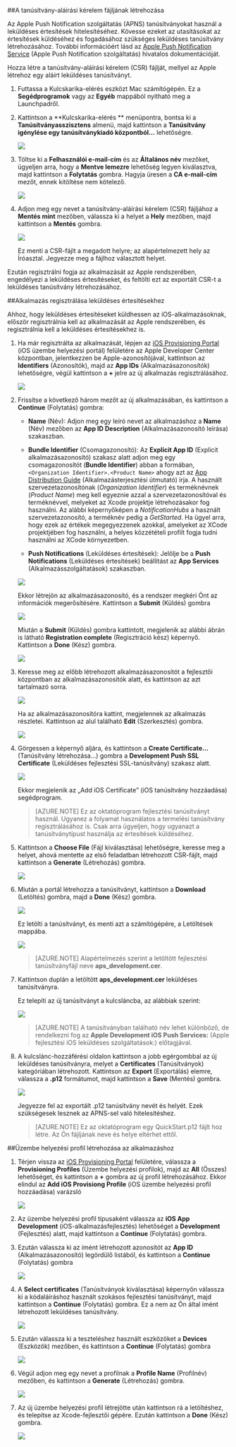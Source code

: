 

##A tanúsítvány-aláírási kérelem fájljának létrehozása

Az Apple Push Notification szolgáltatás (APNS) tanúsítványokat használ a leküldéses értesítések hitelesítéséhez. Kövesse ezeket az utasításokat az értesítések küldéséhez és fogadásához szükséges leküldéses tanúsítvány létrehozásához. További információért lásd az [Apple Push Notification Service](http://go.microsoft.com/fwlink/p/?LinkId=272584) (Apple Push Notification szolgáltatás) hivatalos dokumentációját.

Hozza létre a tanúsítvány-aláírási kérelem (CSR) fájlját, mellyel az Apple létrehoz egy aláírt leküldéses tanúsítványt.

1. Futtassa a Kulcskarika-elérés eszközt Mac számítógépén. Ez a **Segédprogramok** vagy az **Egyéb** mappából nyitható meg a Launchpadről.

2. Kattintson a **Kulcskarika-elérés ** menüpontra, bontsa ki a **Tanúsítványasszisztens** almenü, majd kattintson a **Tanúsítvány igénylése egy tanúsítványkiadó központból...** lehetőségre.

    ![](./media/notification-hubs-enable-apple-push-notifications/notification-hubs-request-cert-from-ca.png)

3. Töltse ki a **Felhasználói e-mail-cím** és az **Általános név** mezőket, ügyeljen arra, hogy a **Mentve lemezre** lehetőség legyen kiválasztva, majd kattintson a **Folytatás** gombra. Hagyja üresen a **CA e-mail-cím** mezőt, ennek kitöltése nem kötelező.

    ![](./media/notification-hubs-enable-apple-push-notifications/notification-hubs-csr-info.png)

4. Adjon meg egy nevet a tanúsítvány-aláírási kérelem (CSR) fájljához a **Mentés mint** mezőben, válassza ki a helyet a **Hely** mezőben, majd kattintson a **Mentés** gombra.

    ![](./media/notification-hubs-enable-apple-push-notifications/notification-hubs-save-csr.png)

    Ez menti a CSR-fájlt a megadott helyre; az alapértelmezett hely az Íróasztal. Jegyezze meg a fájlhoz választott helyet.

Ezután regisztrálni fogja az alkalmazását az Apple rendszerében, engedélyezi a leküldéses értesítéseket, és feltölti ezt az exportált CSR-t a leküldéses tanúsítvány létrehozásához.

##Alkalmazás regisztrálása leküldéses értesítésekhez

Ahhoz, hogy leküldéses értesítéseket küldhessen az iOS-alkalmazásoknak, először regisztrálnia kell az alkalmazását az Apple rendszerében, és regisztrálnia kell a leküldéses értesítésekhez is.  

1. Ha már regisztrálta az alkalmazását, lépjen az <a href="http://go.microsoft.com/fwlink/p/?LinkId=272456" target="_blank">iOS Provisioning Portal</a> (iOS üzembe helyezési portál) felületére az Apple Developer Center központban, jelentkezzen be Apple-azonosítójával, kattintson az **Identifiers** (Azonosítók), majd az **App IDs** (Alkalmazásazonosítók) lehetőségre, végül kattintson a **+** jelre az új alkalmazás regisztrálásához.

    ![](./media/notification-hubs-enable-apple-push-notifications/notification-hubs-ios-appids.png)


2. Frissítse a következő három mezőt az új alkalmazásában, és kattintson a **Continue** (Folytatás) gombra:

    * **Name** (Név): Adjon meg egy leíró nevet az alkalmazáshoz a **Name** (Név) mezőben az **App ID Description** (Alkalmazásazonosító leírása) szakaszban.
    
    * **Bundle Identifier** (Csomagazonosító): Az **Explicit App ID** (Explicit alkalmazásazonosító) szakasz alatt adjon meg egy csomagazonosítót (**Bundle Identifier**) abban a formában, `<Organization Identifier>.<Product Name>` ahogy azt az [App Distribution Guide](https://developer.apple.com/library/mac/documentation/IDEs/Conceptual/AppDistributionGuide/ConfiguringYourApp/ConfiguringYourApp.html#//apple_ref/doc/uid/TP40012582-CH28-SW8) (Alkalmazásterjesztési útmutató) írja. A használt szervezetazonosítónak (*Organization Identifier*) és terméknévnek (*Product Name*) meg kell egyeznie azzal a szervezetazonosítóval és terméknévvel, melyeket az Xcode projektje létrehozásakor fog használni. Az alábbi képernyőképen a *NotificationHubs* a használt szervezetazonosító, a terméknév pedig a *GetStarted*. Ha ügyel arra, hogy ezek az értékek megegyezzenek azokkal, amelyeket az XCode projektjében fog használni, a helyes közzétételi profilt fogja tudni használni az XCode környezetben. 
    
    * **Push Notifications** (Leküldéses értesítések): Jelölje be a **Push Notifications** (Leküldéses értesítések) beállítást az **App Services** (Alkalmazásszolgáltatások) szakaszban.

    ![](./media/notification-hubs-enable-apple-push-notifications/notification-hubs-new-appid-info.png)

    Ekkor létrejön az alkalmazásazonosító, és a rendszer megkéri Önt az információk megerősítésére. Kattintson a **Submit** (Küldés) gombra


    ![](./media/notification-hubs-enable-apple-push-notifications/notification-hubs-confirm-new-appid.png)


    Miután a **Submit** (Küldés) gombra kattintott, megjelenik az alábbi ábrán is látható **Registration complete** (Regisztráció kész) képernyő. Kattintson a **Done** (Kész) gombra.


    ![](./media/notification-hubs-enable-apple-push-notifications/notification-hubs-appid-registration-complete.png)


3. Keresse meg az előbb létrehozott alkalmazásazonosítót a fejlesztői központban az alkalmazásazonosítók alatt, és kattintson az azt tartalmazó sorra.

    ![](./media/notification-hubs-enable-apple-push-notifications/notification-hubs-ios-appids2.png)

    Ha az alkalmazásazonosítóra kattint, megjelennek az alkalmazás részletei. Kattintson az alul található **Edit** (Szerkesztés) gombra.

    ![](./media/notification-hubs-enable-apple-push-notifications/notification-hubs-edit-appid.png)

4. Görgessen a képernyő aljára, és kattintson a **Create Certificate...** (Tanúsítvány létrehozása...) gombra a **Development Push SSL Certificate** (Leküldéses fejlesztési SSL-tanúsítvány) szakasz alatt.

    ![](./media/notification-hubs-enable-apple-push-notifications/notification-hubs-appid-create-cert.png)

    Ekkor megjelenik az „Add iOS Certificate” (iOS tanúsítvány hozzáadása) segédprogram.

    > [AZURE.NOTE] Ez az oktatóprogram fejlesztési tanúsítványt használ. Ugyanez a folyamat használatos a termelési tanúsítvány regisztrálásához is. Csak arra ügyeljen, hogy ugyanazt a tanúsítványtípust használja az értesítések küldéséhez.

5. Kattintson a **Choose File** (Fájl kiválasztása) lehetőségre, keresse meg a helyet, ahová mentette az első feladatban létrehozott CSR-fájlt, majd kattintson a **Generate** (Létrehozás) gombra.

    ![](./media/notification-hubs-enable-apple-push-notifications/notification-hubs-appid-cert-choose-csr.png)

6. Miután a portál létrehozza a tanúsítványt, kattintson a **Download** (Letöltés) gombra, majd a **Done** (Kész) gombra.

    ![](./media/notification-hubs-enable-apple-push-notifications/notification-hubs-appid-download-cert.png)

    Ez letölti a tanúsítványt, és menti azt a számítógépére, a Letöltések mappába.

    ![](./media/notification-hubs-enable-apple-push-notifications/notification-hubs-cert-downloaded.png)

    > [AZURE.NOTE] Alapértelmezés szerint a letöltött fejlesztési tanúsítványfájl neve **aps_development.cer**.

7. Kattintson duplán a letöltött **aps_development.cer** leküldéses tanúsítványra.

    Ez telepíti az új tanúsítványt a kulcsláncba, az alábbiak szerint:

    ![](./media/notification-hubs-enable-apple-push-notifications/notification-hubs-cert-in-keychain.png)

    > [AZURE.NOTE] A tanúsítványban található név lehet különböző, de rendelkezni fog az **Apple Development iOS Push Services:** (Apple fejlesztési iOS leküldéses szolgáltatások:) előtagjával.

8. A kulcslánc-hozzáférési oldalon kattintson a jobb egérgombbal az új leküldéses tanúsítványra, melyet a **Certificates** (Tanúsítványok) kategóriában létrehozott. Kattintson az **Export** (Exportálás) elemre, válassza a **.p12** formátumot, majd kattintson a **Save** (Mentés) gombra.

    ![](./media/notification-hubs-enable-apple-push-notifications/notification-hubs-export-cert-p12.png)

    Jegyezze fel az exportált .p12 tanúsítvány nevét és helyét. Ezek szükségesek lesznek az APNS-sel való hitelesítéshez.

    >[AZURE.NOTE] Ez az oktatóprogram egy QuickStart.p12 fájlt hoz létre. Az Ön fájljának neve és helye eltérhet ettől.


##Üzembe helyezési profil létrehozása az alkalmazáshoz

1. Térjen vissza az <a href="http://go.microsoft.com/fwlink/p/?LinkId=272456" target="_blank">iOS Provisioning Portal</a> felületére, válassza a **Provisioning Profiles** (Üzembe helyezési profilok), majd az **All** (Összes) lehetőséget, és kattintson a **+** gombra az új profil létrehozásához. Ekkor elindul az **Add iOS Provisiong Profile** (iOS üzembe helyezési profil hozzáadása) varázsló

    ![](./media/notification-hubs-enable-apple-push-notifications/notification-hubs-new-provisioning-profile.png)

2. Az üzembe helyezési profil típusaként válassza az **iOS App Development** (iOS-alkalmazásfejlesztés) lehetőséget a **Development** (Fejlesztés) alatt, majd kattintson a **Continue** (Folytatás) gombra. 


3. Ezután válassza ki az imént létrehozott azonosítót az **App ID** (Alkalmazásazonosító) legördülő listából, és kattintson a **Continue** (Folytatás) gombra

    ![](./media/notification-hubs-enable-apple-push-notifications/notification-hubs-select-appid-for-provisioning.png)


4. A **Select certificates** (Tanúsítványok kiválasztása) képernyőn válassza ki a kódaláíráshoz használt szokásos fejlesztési tanúsítványt, majd kattintson a **Continue** (Folytatás) gombra. Ez a nem az Ön által imént létrehozott leküldéses tanúsítvány.

    ![](./media/notification-hubs-enable-apple-push-notifications/notification-hubs-provisioning-select-cert.png)


5. Ezután válassza ki a teszteléshez használt eszközöket a **Devices** (Eszközök) mezőben, és kattintson a **Continue** (Folytatás) gombra

    ![](./media/notification-hubs-enable-apple-push-notifications/notification-hubs-provisioning-select-devices.png)


6. Végül adjon meg egy nevet a profilnak a **Profile Name** (Profilnév) mezőben, és kattintson a **Generate** (Létrehozás) gombra.

    ![](./media/notification-hubs-enable-apple-push-notifications/notification-hubs-provisioning-name-profile.png)


7. Az új üzembe helyezési profil létrejötte után kattintson rá a letöltéshez, és telepítse az Xcode-fejlesztői gépére. Ezután kattintson a **Done** (Kész) gombra.

    ![](./media/notification-hubs-enable-apple-push-notifications/notification-hubs-provisioning-profile-ready.png)





<!--HONumber=Jun16_HO2-->


